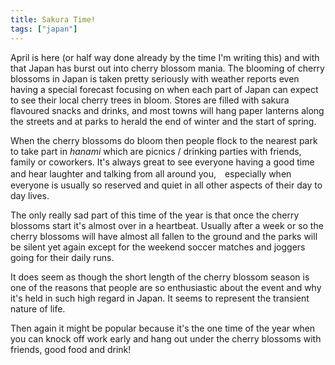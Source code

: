 ```yaml
---
title: Sakura Time!
tags: ["japan"]
---
```

April is here (or half way done already by the time I'm writing this) and with that Japan has burst out into cherry blossom mania. The blooming of cherry blossoms in Japan is taken pretty seriously with weather reports even having a special forecast focusing on when each part of Japan can expect to see their local cherry trees in bloom. Stores are filled with sakura flavoured snacks and drinks, and most towns will hang paper lanterns along the streets and at parks to herald the end of winter and the start of spring.

When the cherry blossoms do bloom then people flock to the nearest park to take part in _hanami_ which are picnics / drinking parties with friends, family or coworkers. It's always great to see everyone having a good time and hear laughter and talking from all around you,　especially when everyone is usually so reserved and quiet in all other aspects of their day to day lives.

The only really sad part of this time of the year is that once the cherry blossoms start it's almost over in a heartbeat. Usually after a week or so the cherry blossoms will have almost all fallen to the ground and the parks will be silent yet again except for the weekend soccer matches and joggers going for their daily runs.

It does seem as though the short length of the cherry blossom season is one of the reasons that people are so enthusiastic about the event and why it's held in such high regard in Japan. It seems to represent the transient nature of life.

Then again it might be popular because it's the one time of the year when you can knock off work early and hang out under the cherry blossoms with friends, good food and drink!